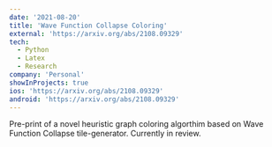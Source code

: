 ```yaml
---
date: '2021-08-20'
title: 'Wave Function Collapse Coloring'
external: 'https://arxiv.org/abs/2108.09329'
tech:
  - Python
  - Latex
  - Research
company: 'Personal'
showInProjects: true
ios: 'https://arxiv.org/abs/2108.09329'
android: 'https://arxiv.org/abs/2108.09329'
---
```


Pre-print of a novel heuristic graph coloring algorthim based on Wave Function Collapse tile-generator. Currently in review. 